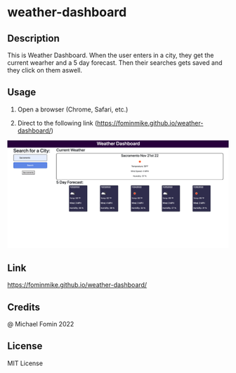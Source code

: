 # weather-dashboard
## Description 
This is Weather Dashboard. When the user enters in a city, they get the current wearher and a 5 day forecast.
Then their searches gets saved and they click on them aswell.

## Usage
1. Open a browser (Chrome, Safari, etc.)

2. Direct to the following link (https://fominmike.github.io/weather-dashboard/)
<img src="./assets/pic/Screen Shot 2022-11-21 at 4.54.25 PM.png">

## Link 
https://fominmike.github.io/weather-dashboard/

## Credits

@ Michael Fomin 2022

## License

MIT License
